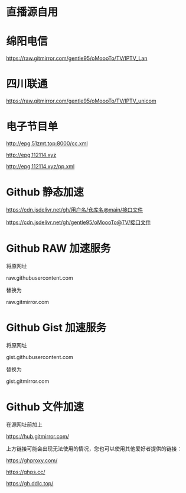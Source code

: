 # 直播源自用

# 绵阳电信
https://raw.gitmirror.com/gentle95/oMoooTo/TV/IPTV_Lan
# 四川联通
https://raw.gitmirror.com/gentle95/oMoooTo/TV/IPTV_unicom
# 电子节目单
http://epg.51zmt.top:8000/cc.xml

http://epg.112114.xyz

http://epg.112114.xyz/pp.xml

# Github 静态加速

https://cdn.jsdelivr.net/gh/用户名/仓库名@main/接口文件

https://cdn.jsdelivr.net/gh/gentle95/oMoooTo@TV/接口文件

# Github RAW 加速服务

将原网址

raw.githubusercontent.com

替换为

raw.gitmirror.com

# Github Gist 加速服务

将原网址

gist.githubusercontent.com

替换为

gist.gitmirror.com

# Github 文件加速

在源网址前加上

https://hub.gitmirror.com/

上方链接可能会出现无法使用的情况，您也可以使用其他爱好者提供的链接：

https://ghproxy.com/

https://ghps.cc/

https://gh.ddlc.top/
